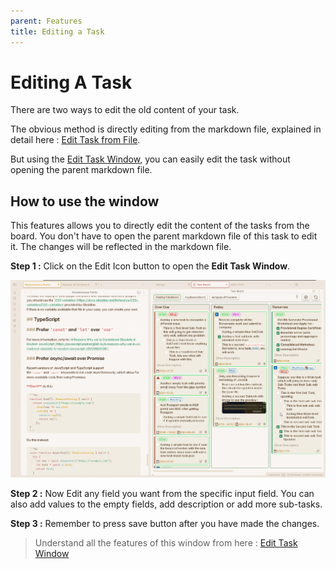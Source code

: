 ```yaml
---
parent: Features
title: Editing a Task
---
```


# Editing A Task

There are two ways to edit the old content of your task.

The obvious method is directly editing from the markdown file, explained in detail here : [Edit Task from File](../How_To/HowToEditATask.md#from-the-markdown-file).

But using the [Edit Task Window](../Components/EditTaskWindow.md), you can easily edit the task without opening the parent markdown file.

## How to use the window

This features allows you to directly edit the content of the tasks from the board. You don't have to open the parent markdown file of this task to edit it. The changes will be reflected in the markdown file.

**Step 1 :** Click on the Edit Icon button to open the **Edit Task Window**.

![Editing Task Panel](../../assets/EditTaskWindow.gif)

**Step 2 :** Now Edit any field you want from the specific input field. You can also add values to the empty fields, add description or add more sub-tasks.

**Step 3 :** Remember to press save button after you have made the changes.

> Understand all the features of this window from here : [Edit Task Window](../Components/EditTaskWindow.md)
